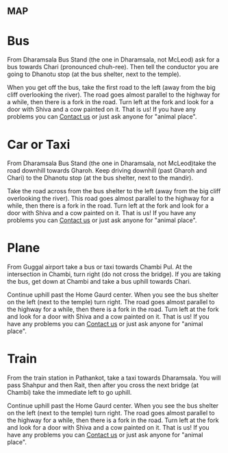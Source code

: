 MAP
----------

Bus
=========
From Dharamsala Bus Stand (the one in Dharamsala, not McLeod) ask for a bus towards Chari (pronounced chuh-ree). Then tell the conductor you are going to Dhanotu stop (at the bus shelter, next to the temple). 

When you get off the bus, take the first road to the left (away from the big cliff overlooking the river). The road goes almost parallel to the highway for a while, then there is a fork in the road. Turn left at the fork and look for a door with Shiva and a cow painted on it. That is us! If you have any problems you can [Contact us]( #contact "Contact" ) or just ask anyone for "animal place".

Car or Taxi
==========
From Dharamsala Bus Stand (the one in Dharamsala, not McLeod)take the road downhill towards Gharoh. Keep driving downhill (past Gharoh and Chari) to the Dhanotu stop (at the bus shelter, next to the mandir). 

Take the road across from the bus shelter to the left (away from the big cliff overlooking the river). This road goes almost parallel to the highway for a while, then there is a fork in the road. Turn left at the fork and look for a door with Shiva and a cow painted on it. That is us! If you have any problems you can [Contact us]( #contact "Contact" ) or just ask anyone for "animal place".

Plane
==========
From Guggal airport take a bus or taxi towards Chambi Pul. At the intersection in Chambi, turn right (do not cross the bridge). If you are taking the bus, get down at Chambi and take a bus uphill towards Chari.

Continue uphill past the Home Gaurd center. When you see the bus shelter on the left (next to the temple) turn right. The road goes almost parallel to the highway for a while, then there is a fork in the road. Turn left at the fork and look for a door with Shiva and a cow painted on it. That is us! If you have any problems you can [Contact us]( #contact "Contact" ) or just ask anyone for "animal place".

Train
==========
From the train station in Pathankot, take a taxi towards Dharamsala. You will pass Shahpur and then Rait, then after you cross the next bridge (at Chambi) take the immediate left to go uphill. 

Continue uphill past the Home Gaurd center. When you see the bus shelter on the left (next to the temple) turn right. The road goes almost parallel to the highway for a while, then there is a fork in the road. Turn left at the fork and look for a door with Shiva and a cow painted on it. That is us! If you have any problems you can [Contact us]( #contact "Contact" ) or just ask anyone for "animal place".